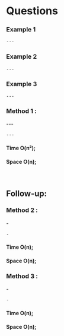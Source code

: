 # Questions

<p></p>

<p></p>

### Example 1

```
---
```
### Example 2
```
---
```
### Example 3
```
---
```
### Method 1 : 
<p>---</p>

```
---

```
#### Time O(n²); 
#### Space O(n); 

<br>

## Follow-up: 

### Method 2 : 
<p>-</p>

```
-

```
#### Time O(n); 
#### Space O(n); 

### Method 3 : 
<p>-</p>

```
-
```

#### Time O(n); 
#### Space O(n); 
